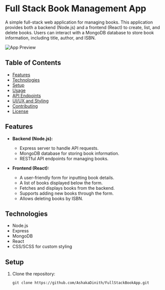 # Full Stack Book Management App

A simple full-stack web application for managing books. This application provides both a backend (Node.js) and a frontend (React) to create, list, and delete books. Users can interact with a MongoDB database to store book information, including title, author, and ISBN.

![App Preview](https://github.com/AshakaDinith/FullStackBookApp/blob/main/frontend/public/app-screenshot.png)

## Table of Contents

- [Features](#features)
- [Technologies](#technologies)
- [Setup](#setup)
- [Usage](#usage)
- [API Endpoints](#api-endpoints)
- [UI/UX and Styling](#uiux-and-styling)
- [Contributing](#contributing)
- [License](#license)

## Features

- **Backend (Node.js):**
  - Express server to handle API requests.
  - MongoDB database for storing book information.
  - RESTful API endpoints for managing books.

- **Frontend (React):**
  - A user-friendly form for inputting book details.
  - A list of books displayed below the form.
  - Fetches and displays books from the backend.
  - Supports adding new books through the form.
  - Allows deleting books by ISBN.

## Technologies

- Node.js
- Express
- MongoDB
- React
- CSS/SCSS for custom styling

## Setup

1. Clone the repository:

   ```shell
   git clone https://github.com/AshakaDinith/FullStackBookApp.git

